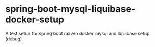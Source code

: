 # spring-boot-mysql-liquibase-docker-setup
A test setup for spring boot maven docker mysql and liquibase setup (debug)
